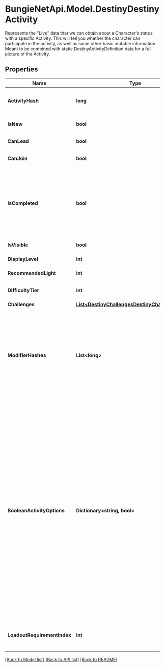 # BungieNetApi.Model.DestinyDestinyActivity
Represents the \"Live\" data that we can obtain about a Character's status with a specific Activity. This will tell you whether the character can participate in the activity, as well as some other basic mutable information.   Meant to be combined with static DestinyActivityDefinition data for a full picture of the Activity.
## Properties

Name | Type | Description | Notes
------------ | ------------- | ------------- | -------------
**ActivityHash** | **long** | The hash identifier of the Activity. Use this to look up the DestinyActivityDefinition of the activity. | [optional] 
**IsNew** | **bool** | If true, then the activity should have a \&quot;new\&quot; indicator in the Director UI. | [optional] 
**CanLead** | **bool** | If true, the user is allowed to lead a Fireteam into this activity. | [optional] 
**CanJoin** | **bool** | If true, the user is allowed to join with another Fireteam in this activity. | [optional] 
**IsCompleted** | **bool** | If true, we both have the ability to know that the user has completed this activity and they have completed it. Unfortunately, we can&#39;t necessarily know this for all activities. As such, this should probably only be used if you already know in advance which specific activities you wish to check. | [optional] 
**IsVisible** | **bool** | If true, the user should be able to see this activity. | [optional] 
**DisplayLevel** | **int** | The difficulty level of the activity, if applicable. | [optional] 
**RecommendedLight** | **int** | The recommended light level for the activity, if applicable. | [optional] 
**DifficultyTier** | **int** | A DestinyActivityDifficultyTier enum value indicating the difficulty of the activity. | [optional] 
**Challenges** | [**List&lt;DestinyChallengesDestinyChallengeStatus&gt;**](DestinyChallengesDestinyChallengeStatus.md) |  | [optional] 
**ModifierHashes** | **List&lt;long&gt;** | If the activity has modifiers, this will be the list of modifiers that all variants have in common. Perform lookups against DestinyActivityModifierDefinition which defines the modifier being applied to get at the modifier data.  Note that, in the DestiyActivityDefinition, you will see many more modifiers than this being referred to: those are all *possible* modifiers for the activity, not the active ones. Use only the active ones to match what&#39;s really live. | [optional] 
**BooleanActivityOptions** | **Dictionary&lt;string, bool&gt;** | The set of activity options for this activity, keyed by an identifier that&#39;s unique for this activity (not guaranteed to be unique between or across all activities, though should be unique for every *variant* of a given *conceptual* activity: for instance, the original D2 Raid has many variant DestinyActivityDefinitions. While other activities could potentially have the same option hashes, for any given D2 base Raid variant the hash will be unique).  As a concrete example of this data, the hashes you get for Raids will correspond to the currently active \&quot;Challenge Mode\&quot;.  We don&#39;t have any human readable information for these, but saavy 3rd party app users could manually associate the key (a hash identifier for the \&quot;option\&quot; that is enabled/disabled) and the value (whether it&#39;s enabled or disabled presently)  On our side, we don&#39;t necessarily even know what these are used for (the game designers know, but we don&#39;t), and we have no human readable data for them. In order to use them, you will have to do some experimentation. | [optional] 
**LoadoutRequirementIndex** | **int** | If returned, this is the index into the DestinyActivityDefinition&#39;s \&quot;loadouts\&quot; property, indicating the currently active loadout requirements. | [optional] 

[[Back to Model list]](../README.md#documentation-for-models) [[Back to API list]](../README.md#documentation-for-api-endpoints) [[Back to README]](../README.md)

